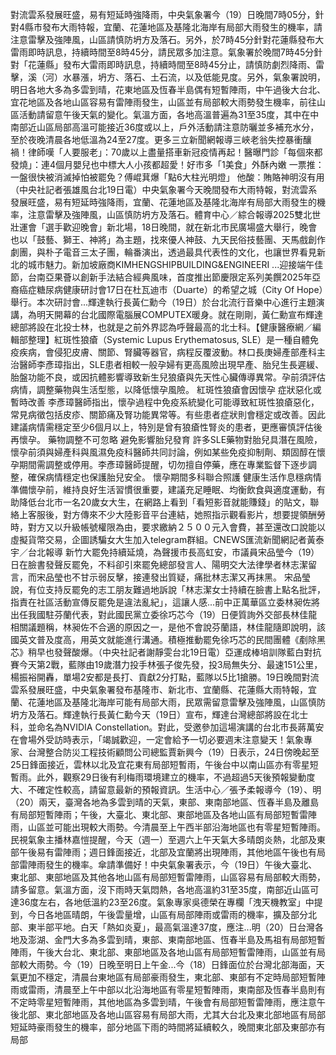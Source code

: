 對流雲系發展旺盛，易有短延時強降雨，中央氣象署今（19）日晚間7時05分，針對4縣市發布大雨特報，宜蘭、花蓮地區及基隆北海岸有局部大雨發生的機率，請注意雷擊及強陣風，山區請慎防坍方及落石。另外，於7時45分針對花蓮縣發布大雷雨即時訊息，持續時間至8時45分，請民眾多加注意。氣象署於晚間7時45分針對「花蓮縣」發布大雷雨即時訊息，持續時間至8時45分止，請慎防劇烈降雨、雷擊，溪（河）水暴漲，坍方、落石、土石流，以及低能見度。另外，氣象署說明，明日各地大多為多雲到晴，花東地區及恆春半島偶有短暫陣雨，中午過後大台北、宜花地區及各地山區容易有雷陣雨發生，山區並有局部較大雨勢發生機率，前往山區活動請留意午後天氣的變化。氣溫方面，各地高溫普遍為31至35度，其中在中南部近山區局部高溫可能接近36度或以上，戶外活動請注意防曬並多補充水分，至於夜晚清晨各地低溫為24至27度。更多三立新聞網報導三峽老翁失控暴衝釀禍！律師嘆「人要服老」：70歲以上盡量搭車新冠疫情再起！醫曝門診「每個來都發燒」：連4個月嬰兒也中標大人小孩都超愛！好市多「1美食」外酥內嫩 一票推：一盤很快被消滅掉怕被罷免？傅崐萁爆「點6大柱光明燈」 他酸：賄賂神明沒有用（中央社記者張雄風台北19日電）中央氣象署今天晚間發布大雨特報，對流雲系發展旺盛，易有短延時強降雨，宜蘭、花蓮地區及基隆北海岸有局部大雨發生的機率，注意雷擊及強陣風，山區慎防坍方及落石。體育中心／綜合報導2025雙北世壯運會「選手歡迎晚會」新北場，18日晚間，就在新北市民廣場盛大舉行，晚會也以「鼓藝、獅王、神將」為主題，找來優人神鼓、九天民俗技藝團、天馬戲創作劇團，與朴子電音三太子團，輪番演出，透過最具代表性的文化，也讓世界看見新北的城市魅力。新加坡廠商KIMHENGSHIPBUILDING&ENGINEERI ...迎接端午佳節，台南亞果薈以創新手法結合經典風味，首度推出節慶限定系列美饌2025年亞裔癌症糖尿病健康研討會17日在杜瓦迪市（Duarte）的希望之城（City Of Hope）舉行。本次研討會...輝達執行長黃仁勳今（19日）於台北流行音樂中心進行主題演講，為明天開幕的台北國際電腦展COMPUTEX暖身。就在剛剛，黃仁勳宣布輝達總部將設在北投士林，也就是之前外界認為呼聲最高的北士科。【健康醫療網／編輯部整理】紅斑性狼瘡（Systemic Lupus Erythematosus, SLE）是一種自體免疫疾病，會侵犯皮膚、關節、腎臟等器官，病程反覆波動。林口長庚婦產部產科主治醫師李彥璋指出，SLE患者相較一般孕婦有更高風險出現早產、胎兒生長遲緩、胎盤功能不良，或因抗體影響導致新生兒狼瘡與先天性心臟傳導異常。孕前須評估病情，調整藥物與生活型態，以降低懷孕風險。 紅斑性狼瘡會因懷孕 症狀惡化或暫時改善 李彥璋醫師指出，懷孕過程中免疫系統變化可能導致紅斑性狼瘡惡化，常見病徵包括皮疹、關節痛及腎功能異常等。有些患者症狀則會穩定或改善。因此建議病情需穩定至少6個月以上，特別是曾有狼瘡性腎炎的患者，更應審慎評估後再懷孕。 藥物調整不可忽略 避免影響胎兒發育 許多SLE藥物對胎兒具潛在風險，懷孕前須與婦產科與風濕免疫科醫師共同討論，例如某些免疫抑制劑、類固醇在懷孕期間需調整或停用。李彥璋醫師提醒，切勿擅自停藥，應在專業監督下逐步調整，確保病情穩定也保護胎兒安全。 懷孕期間多科聯合照護 健康生活作息穩病情 準備懷孕前，維持良好生活習慣很重要，建議充足睡眠、均衡飲食與適度運動，有助降低台北市一名20歲女大生，在網路上看到「看短影音就能賺錢」的貼文，聯絡上客服後，對方傳來不少大陸影音平台連結，她照指示觀看影片，想要提領酬勞時，對方又以升級帳號權限為由，要求繳納２５００元入會費，甚至還改口說能以虛擬貨幣交易，企圖誘騙女大生加入telegram群組。CNEWS匯流新聞網記者黃泰宇／台北報導 新竹大罷免持續延燒，為聲援市長高虹安，市議員宋品瑩今（19）日在臉書發聲反罷免，不料卻引來罷免總部發言人、陽明交大法律學者林志潔留言，而宋品瑩也不甘示弱反擊，接連發出質疑，痛批林志潔又再抹黑。 宋品瑩說，有位支持反罷免的志工朋友難過地訴說「林志潔女士持續在臉書上點名批評，指責在社區活動宣傳反罷免是違法亂紀」，這讓人感...前中正萬華區立委林昶佐將出任我國駐芬蘭代表，對此國民黨立委徐巧芯今（19）日便質詢外交部長林佳龍相關議題稱，林昶佐不合適的原因之一，是他不會說芬蘭語，林佳龍隨即說明，該國英文普及度高，用英文就能進行溝通。積極推動罷免徐巧芯的民間團體《剷除黑芯》稍早也發聲酸爆。（中央社記者謝靜雯台北19日電）亞運成棒培訓隊藍白對抗賽今天第2戰，藍隊由19歲潛力投手林張子俊先發，投3局無失分、最速151公里，楊振裕開轟，單場2安都是長打、貢獻2分打點，藍隊以5比1搶勝。19日晚間對流雲系發展旺盛，中央氣象署發布基隆市、新北市、宜蘭縣、花蓮縣大雨特報，宜蘭、花蓮地區及基隆北海岸可能有局部大雨，民眾需留意雷擊及強陣風，山區慎防坍方及落石。輝達執行長黃仁勳今天（19日）宣布，輝達台灣總部將設在北士科，並命名為NVIDIA Constellation。對此，受邀參加這場演講的台北市長蔣萬安在會場外受訪時表示，「竭誠歡迎，一定會給予一切必要週末注意變天！氣象專家、台灣整合防災工程技術顧問公司總監賈新興今（19）日表示，24日傍晚起至25日鋒面接近，雲林以北及宜花東有局部短暫雨，午後台中以南山區亦有零星短暫雨。此外，觀察29日後有利梅雨環境建立的機率，不過超過5天後預報變動度大、不確定性較高，請留意最新的預報資訊。生活中心／張予柔報導今（19）、明（20）兩天，臺灣各地為多雲到晴的天氣，東部、東南部地區、恆春半島及離島有局部短暫陣雨；午後，大臺北、東北部、東部地區及各地山區有局部短暫雷陣雨，山區並可能出現較大雨勢。今清晨至上午西半部沿海地區也有零星短暫陣雨。民視氣象主播林嘉愷提醒，今天（週一）至週六上午天氣大多晴朗炎熱，北部及東部午後易有雷陣雨；週日鋒面接近，北部及宜蘭將出現陣雨，其他地區午後也有局部雷陣雨發生的機率。傘請準備好！中央氣象署表示，今（19日）午後大臺北、東北部、東部地區及其他各地山區有局部短暫雷陣雨，山區容易有局部較大雨勢，請多留意。氣溫方面，沒下雨時天氣悶熱，各地高溫約31至35度，南部近山區可達36度左右，各地低溫約23至26度。氣象專家吳德榮在專欄「洩天機教室」中提到，今日各地區晴朗，午後雲量增，山區有局部陣雨或雷雨的機率，擴及部分北部、東半部平地。白天「熱如炎夏」，最高氣溫達37度，應注...明（20）日台灣各地及澎湖、金門大多為多雲到晴，東部、東南部地區、恆春半島及馬祖有局部短暫陣雨，午後大台北、東北部、東部地區及各地山區有局部短暫雷陣雨，山區並有局部較大雨勢。今（19）日晚至明日上午金...今（18）日鋒面位於台灣北部海面，天氣更加不穩定，清晨台東地區有局部豪雨發生，東北部、東部有不定時局部短暫陣雨或雷雨，清晨至上午中部以北沿海地區有零星短暫陣雨，東南部及恆春半島則有不定時零星短暫陣雨，其他地區為多雲到晴，午後會有局部短暫雷陣雨，應注意午後北部、東北部地區及各地山區容易有局部大雨，尤其大台北及東北部地區有局部短延時豪雨發生的機率，部分地區下雨的時間將延續較久，晚間東北部及東部亦有局部